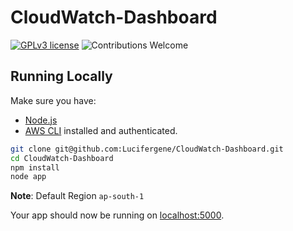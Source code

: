 # CloudWatch-Dashboard
[![GPLv3 license](https://img.shields.io/badge/License-GPLv3-blue.svg)](http://perso.crans.org/besson/LICENSE.html)
![Contributions Welcome](https://img.shields.io/badge/contributions-welcome-brightgreen.svg?style=flat)

## Running Locally

Make sure you have:
* [Node.js](http://nodejs.org/)
* [AWS CLI](https://awscli.amazonaws.com/awscli-exe-linux-x86_64.zip) installed and authenticated.

```sh
git clone git@github.com:Lucifergene/CloudWatch-Dashboard.git
cd CloudWatch-Dashboard
npm install
node app
```

**Note**: Default Region `ap-south-1`

Your app should now be running on [localhost:5000](http://localhost:5000/).

